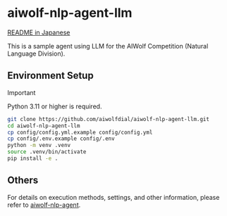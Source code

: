 # aiwolf-nlp-agent-llm

[README in Japanese](/README.md)

This is a sample agent using LLM for the AIWolf Competition (Natural Language Division).

## Environment Setup

> [!IMPORTANT]
> Python 3.11 or higher is required.

```bash
git clone https://github.com/aiwolfdial/aiwolf-nlp-agent-llm.git
cd aiwolf-nlp-agent-llm
cp config/config.yml.example config/config.yml
cp config/.env.example config/.env
python -m venv .venv
source .venv/bin/activate
pip install -e .
```

## Others

For details on execution methods, settings, and other information, please refer to [aiwolf-nlp-agent](https://github.com/aiwolfdial/aiwolf-nlp-agent).
